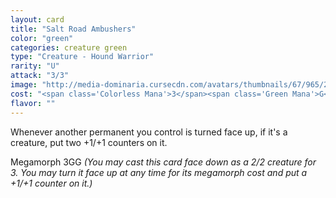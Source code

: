 ```yaml
---
layout: card
title: "Salt Road Ambushers"
color: "green"
categories: creature green
type: "Creature - Hound Warrior"
rarity: "U"
attack: "3/3"
image: "http://media-dominaria.cursecdn.com/avatars/thumbnails/67/965/200/283/635610611520627799.png"
cost: "<span class='Colorless Mana'>3</span><span class='Green Mana'>G</span>"
flavor: ""
---
```


Whenever another permanent you control is turned face up, if it's a creature, put two +1/+1 counters on it.

Megamorph <span class="Colorless Mana">3</span><span class="Green Mana">G</span><span class="Green Mana">G</span> <em>(You may cast this card face down as a 2/2 creature for <span class="Colorless Mana">3</span>. You may turn it face up at any time for its megamorph cost and put a +1/+1 counter on it.)</em>
